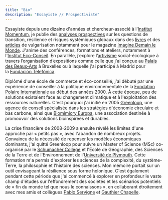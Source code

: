 ```yaml
---
title: "Bio"
description: "Essayiste // Prospectiviste"
---
```

Essayiste depuis une dizaine d'années et chercheur-associé à l'[Institut Momentum](https://institutmomentum.org), je publie des [analyses prospectives](/fr/recherche) sur les questions de transition, résilience et risques systémiques globaux dans des [livres](/fr/publications) et des [articles](/publications) de vulgarisation notamment pour le magazine [Imagine Demain le Monde](https://www.imagine-magazine.com/). J'anime des conférences, formations et ateliers, notamment à l'[Institut Eco-Conseil](https://www.eco-conseil.be/). En parallèle, j’explore l’[artivisme](/fr/artivisme) social-écologique à travers l’organisation d’expositions comme celle que j'ai conçue au [Palais des Beaux-Arts](https://www.bozar.be/fr/calendrier/tendencies-19) à Bruxelles ou à laquelle j'ai participé à Madrid pour la [Fundación Telefónica](https://normalfutu.re/uncategorized/grasias-the-good-collapse-exhibition/). 

Diplômé d'une école de commerce et éco-conseillé, j'ai débuté par une expérience de conseiller à la politique environnementale de la [Fondation Polaire Internationale](https://www.polarfoundation.org) au début des années 2000. À cette époque, peu de solutions existaient face au changement climatique et à l'exploitation des ressources naturelles. C'est pourquoi j'ai initié en 2005 [Greenloop](https://greenloop.eu), une agence de conseil spécialisée dans les stratégies d'économie circulaire et bas carbone, ainsi que [Biomimicry Europa](https://www.biomimicry.eu), une association destinée à promouvoir des solutions bioinspirées et durables. 

La crise financière de 2008-2009 a ensuite révélé les limites d'une approche par « petits pas », avec l'abandon de nombreux projets. Convaincu de la nécessité de repenser les modèles économiques dominants, j'ai quitté Greenloop pour suivre un Master of Science (MSc) co-organisé par le [Schumacher College](https://campus.dartington.org/schumacher-college/) et l'Ecole de Géographie, des Sciences de la Terre et de l'Environnement de l'[Université de Plymouth](https://www.plymouth.ac.uk/schools/school-of-geography-earth-and-environmental-sciences). Cette formation m'a permis d'explorer les sciences de la complexité, du système-Terre, la philosophie et l'histoire des sciences. Mon mémoire portait sur un outil envisageant la résilience sous forme holonique. C'est également pendant cette période que j'ai commencé à explorer en profondeur le vaste champ d'études sur l'effondrement des sociétés et les scénarios potentiels de « fin du monde tel que nous le connaissons », en collaborant étroitement avec mes amis et collègues [Pablo Servigne](https://pabloservigne.com) et [Gauthier Chapelle](https://www.babelio.com/auteur/Gauthier-Chapelle/86103).